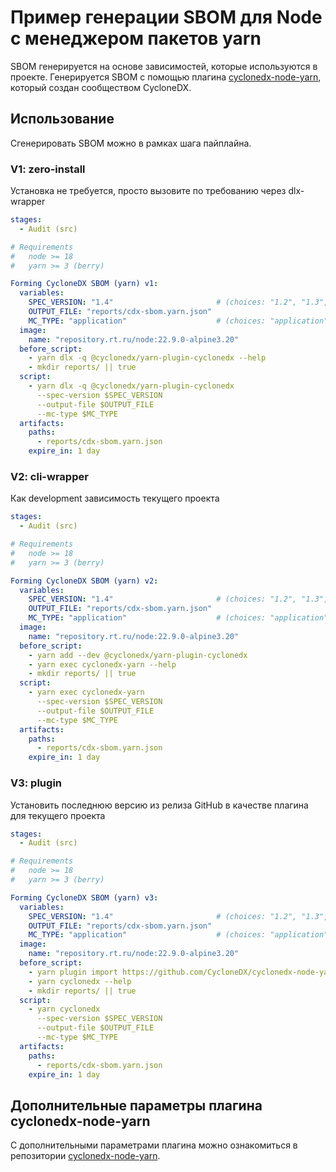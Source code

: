 # Пример генерации SBOM для Node с менеджером пакетов yarn

SBOM генерируется на основе зависимостей, которые используются в проекте. Генерируется SBOM с помощью плагина [cyclonedx-node-yarn](https://github.com/CycloneDX/cyclonedx-node-yarn), который создан сообществом CycloneDX.

## Использование

Сгенерировать SBOM можно в рамках шага пайплайна.

### V1: zero-install

Установка не требуется, просто вызовите по требованию через dlx-wrapper

```yaml
stages:
  - Audit (src)

# Requirements
#   node >= 18
#   yarn >= 3 (berry)

Forming CycloneDX SBOM (yarn) v1:
  variables:
    SPEC_VERSION: "1.4"                       # (choices: "1.2", "1.3", "1.4", "1.5", "1.6")
    OUTPUT_FILE: "reports/cdx-sbom.yarn.json"
    MC_TYPE: "application"                    # (choices: "application", "firmware", "library")
  image:
    name: "repository.rt.ru/node:22.9.0-alpine3.20"
  before_script:
    - yarn dlx -q @cyclonedx/yarn-plugin-cyclonedx --help
    - mkdir reports/ || true
  script:
    - yarn dlx -q @cyclonedx/yarn-plugin-cyclonedx
      --spec-version $SPEC_VERSION
      --output-file $OUTPUT_FILE
      --mc-type $MC_TYPE
  artifacts:
    paths:
      - reports/cdx-sbom.yarn.json
    expire_in: 1 day
```

### V2: cli-wrapper

Как development зависимость текущего проекта

```yaml
stages:
  - Audit (src)

# Requirements
#   node >= 18
#   yarn >= 3 (berry)

Forming CycloneDX SBOM (yarn) v2:
  variables:
    SPEC_VERSION: "1.4"                       # (choices: "1.2", "1.3", "1.4", "1.5", "1.6")
    OUTPUT_FILE: "reports/cdx-sbom.yarn.json"
    MC_TYPE: "application"                    # (choices: "application", "firmware", "library")
  image:
    name: "repository.rt.ru/node:22.9.0-alpine3.20"
  before_script:
    - yarn add --dev @cyclonedx/yarn-plugin-cyclonedx
    - yarn exec cyclonedx-yarn --help
    - mkdir reports/ || true
  script:
    - yarn exec cyclonedx-yarn
      --spec-version $SPEC_VERSION
      --output-file $OUTPUT_FILE
      --mc-type $MC_TYPE
  artifacts:
    paths:
      - reports/cdx-sbom.yarn.json
    expire_in: 1 day
```

### V3: plugin

Установить последнюю версию из релиза GitHub в качестве плагина для текущего проекта

```yaml
stages:
  - Audit (src)

# Requirements
#   node >= 18
#   yarn >= 3 (berry)

Forming CycloneDX SBOM (yarn) v3:
  variables:
    SPEC_VERSION: "1.4"                       # (choices: "1.2", "1.3", "1.4", "1.5", "1.6")
    OUTPUT_FILE: "reports/cdx-sbom.yarn.json"
    MC_TYPE: "application"                    # (choices: "application", "firmware", "library")
  image:
    name: "repository.rt.ru/node:22.9.0-alpine3.20"
  before_script:
    - yarn plugin import https://github.com/CycloneDX/cyclonedx-node-yarn/releases/latest/download/yarn-plugin-cyclonedx.cjs
    - yarn cyclonedx --help
    - mkdir reports/ || true
  script:
    - yarn cyclonedx
      --spec-version $SPEC_VERSION
      --output-file $OUTPUT_FILE
      --mc-type $MC_TYPE
  artifacts:
    paths:
      - reports/cdx-sbom.yarn.json
    expire_in: 1 day
```

## Дополнительные параметры плагина cyclonedx-node-yarn

С дополнительными параметрами плагина можно ознакомиться в репозитории [cyclonedx-node-yarn](https://github.com/CycloneDX/cyclonedx-node-yarn).
